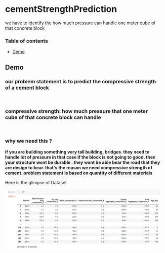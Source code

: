 # cementStrengthPrediction
we have to identify the how much pressure can handle one meter cube of that concrete block

### Table of contents
* [Demo](#demo)




## Demo




### our problem statement is to predict the compressive strength of a cement block
<br>

### compressive strength: **how much pressure that one meter cube of that concrete block can handle**
<br>

### why we need this ?
**if you are building something very tall building, bridges. they need to handle lot of pressure
	in that case if the block is not going to good. then your structure wont be durable . they wont be able
	bear the road that they are design to bear. that's the reason we need compressive strength of cement.
  problem statement is based on quantity of different materials**
  <br>
  
  Here is the glimpse of Dataset
  <p align="center">
<img src="https://github.com/rahulk15/images/blob/main/Screenshot%202021-04-16%20223124.png" alt="command">
</p>



